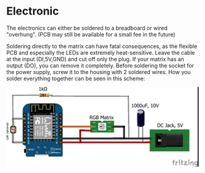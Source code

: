 # **Electronic**

The electronics can either be soldered to a breadboard or wired "overhung". (PCB may still be available for a small fee in the future)

Soldering directly to the matrix can have fatal consequences, as the flexible PCB and especially the LEDs are extremely heat-sensitive. Leave the cable at the input (DI,5V,GND) and cut off only the plug. If your matrix has an output (DO), you can remove it completely.
Before soldering the socket for the power supply, screw it to the housing with 2 soldered wires. How you solder everything together can be seen in this scheme:

![image alt text](assets/awtrix_Steckplatine.jpg)

